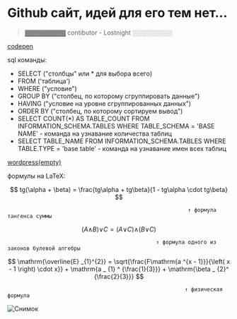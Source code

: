 # Github сайт, идей для его тем нет...

> ▓▓▓▓▓▓▓▓▓
> contibutor - Lostnight
> ░░░░░░░░░

[codepen](https://codepen.io/LostnightRX)

sql команды: 
- SELECT ("столбцы" или * для выбора всего)
- FROM ('таблица')
- WHERE ("условие")
- GROUP BY ("столбец, по которому сгруппировать данные")
- HAVING ("условие на уровне сгруппированных данных")
- ORDER BY ("столбец, по которому сортируем вывод")
- SELECT COUNT(*) AS TABLE_COUNT FROM INFORMATION_SCHEMA.TABLES WHERE TABLE_SCHEMA = 'BASE NAME' - команда на узнавание количества таблиц
- SELECT TABLE_NAME FROM INFORMATION_SCHEMA.TABLES WHERE TABLE.TYPE = 'base table' - команда на узнавание имен всех таблиц

[wordpress(empty)](cl103392361.wordpress.com)

формулы на LaTeX:
 
$$ tg(\alpha + \beta) = \frac{tg\alpha + tg\beta}{1 - tg\alpha \cdot tg\beta} $$    
 
 
                                                             ↑ формула тангенса суммы
 
 
 
$$ (A\wedge_{}^{}B)\vee_{}^{}C=(A\vee_{}^{}C)\wedge_{}^{}(B\vee_{}^{}C) $$  
 
 
 
                                                   ↑ формула одного из законов булевой алгебры
 
 
$$  \mathrm{\overline{E} _{1}^{2}} = \sqrt{\frac{F\mathrm{a ^{x - 1}}}{\left( x - 1 \right) \cdot x}} + \mathrm{a _ {1} ^ {\frac{1}{3}}} + \mathrm{\beta _ {2}^ {\frac{2}{3}}}  $$
  
                                                            ↑ физическая формула
  
  ![Снимок](https://user-images.githubusercontent.com/95572536/201264342-d4927c93-b772-42c7-bb2c-2011c39a3aef.PNG)

